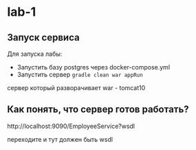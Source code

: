# lab-1

## Запуск сервиса

Для запуска лабы:
* Запустить базу postgres через docker-compose.yml
* Запустить сервер `gradle clean war appRun`

сервер который разворачивает war - tomcat10

## Как понять, что сервер готов работать?

http://localhost:9090/EmployeeService?wsdl

переходите и тут должен быть wsdl
